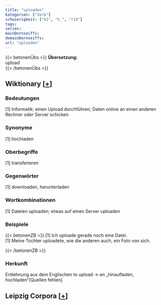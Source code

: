 ```yaml
---
title: "uploaden"
kategorien: ["Verb"]
schwierigkeit: ["k1", "h_", "r19"]
tags:
series:
mainDornseiffs:
domainDornseiffs:
url: "uploaden"
---
```


{{< betonenÜbs >}}
**Übersetzung:**  
upload  
{{< /betonenÜbs >}}

## Wiktionary [[+](https://de.wiktionary.org/wiki/uploaden)]

### Bedeutungen
[1] Informatik: einen Upload durchführen; Daten online an einen anderen Rechner oder Server schicken  

### Synonyme
[1] hochladen  

### Oberbegriffe
[1] transferieren  

### Gegenwörter
[1] downloaden, herunterladen  

### Wortkombinationen
[1] Dateien uploaden; etwas auf einen Server uploaden  

### Beispiele
{{< betonenZB >}}
[1] Ich uploade gerade noch eine Datei.  
[1] Meine Tochter uploadete, wie die anderen auch, ein Foto von sich.  

{{< /betonenZB >}}
### Herkunft
Entlehnung aus dem Englischen to upload → en „hinaufladen, hochladen“[Quellen fehlen]  


## Leipzig Corpora [[+](https://corpora.uni-leipzig.de/en/res?word=uploaden&corpusId=deu_newscrawl-public_2018)]

